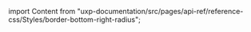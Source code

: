 
import Content from "uxp-documentation/src/pages/api-ref/reference-css/Styles/border-bottom-right-radius";

<Content query="product=photoshop"/>
